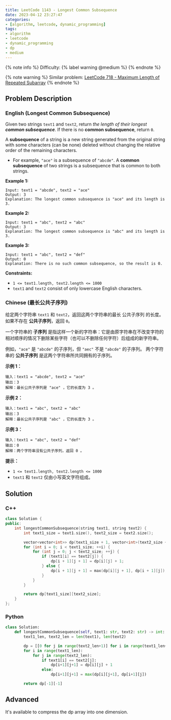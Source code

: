 ```yaml
---
title: LeetCode 1143 - Longest Common Subsequence
date: 2023-04-12 23:27:47
categories:
- [algorithm, leetcode, dynamic_programming]
tags:
- algorithm
- leetcode
- dynamic_programming
- dp
- medium
---
```


{% note info %}
Difficulty: {% label warning @medium %}
{% endnote %}

{% note warning %}
Similar problem: [LeetCode 718 - Maximum Length of Repeated Subarray](/Algorithm/LeetCode/LeetCode-718-Maximum-Length-of-Repeated-Subarray)
{% endnote %}

## Problem Description

### English (Longest Common Subsequence)

Given two strings `text1` and `text2`, return *the length of their longest **common subsequence***. If there is no **common subsequence**, return `0`.

A **subsequence** of a string is a new string generated from the original string with some characters (can be none) deleted without changing the relative order of the remaining characters.

- For example, `"ace"` is a subsequence of `"abcde"`.
A **common subsequence** of two strings is a subsequence that is common to both strings.

**Example 1:**

```log
Input: text1 = "abcde", text2 = "ace"
Output: 3
Explanation: The longest common subsequence is "ace" and its length is 3.
```

**Example 2:**

```log
Input: text1 = "abc", text2 = "abc"
Output: 3
Explanation: The longest common subsequence is "abc" and its length is 3.
```

**Example 3:**

```log
Input: text1 = "abc", text2 = "def"
Output: 0
Explanation: There is no such common subsequence, so the result is 0.
```

**Constraints:**

- `1 <= text1.length, text2.length <= 1000`
- `text1` and `text2` consist of only lowercase English characters.

### Chinese (最长公共子序列)

给定两个字符串 `text1` 和 `text2`，返回这两个字符串的最长 公共子序列 的长度。如果不存在 **公共子序列**，返回 `0`。

一个字符串的 **子序列** 是指这样一个新的字符串：它是由原字符串在不改变字符的相对顺序的情况下删除某些字符（也可以不删除任何字符）后组成的新字符串。

例如，`"ace"` 是 `"abcde"` 的子序列，但 `"aec"` 不是 `"abcde"` 的子序列。
两个字符串的 **公共子序列** 是这两个字符串所共同拥有的子序列。

**示例 1：**

```log
输入：text1 = "abcde", text2 = "ace"
输出：3
解释：最长公共子序列是 "ace" ，它的长度为 3 。
```

**示例 2：**

```log
输入：text1 = "abc", text2 = "abc"
输出：3
解释：最长公共子序列是 "abc" ，它的长度为 3 。
```

**示例 3：**

```log
输入：text1 = "abc", text2 = "def"
输出：0
解释：两个字符串没有公共子序列，返回 0 。
```

**提示：**

- `1 <= text1.length, text2.length <= 1000`
- `text1` 和 `text2` 仅由小写英文字符组成。

## Solution

### C++

```C++
class Solution {
public:
    int longestCommonSubsequence(string text1, string text2) {
        int text1_size = text1.size(), text2_size = text2.size();

        vector<vector<int>> dp(text1_size + 1, vector<int>(text2_size + 1));
        for (int i = 0; i < text1_size; ++i) {
            for (int j = 0; j < text2_size; ++j) {
                if (text1[i] == text2[j]) {
                    dp[i + 1][j + 1] = dp[i][j] + 1;
                } else {
                    dp[i + 1][j + 1] = max(dp[i][j + 1], dp[i + 1][j]);
                }
            }
        }

        return dp[text1_size][text2_size];
    }
};
```

### Python

```Python
class Solution:
    def longestCommonSubsequence(self, text1: str, text2: str) -> int:
        text1_len, text2_len = len(text1), len(text2)

        dp = [[0 for j in range(text2_len+1)] for i in range(text1_len+1)]
        for i in range(text1_len):
            for j in range(text2_len):
                if text1[i] == text2[j]:
                    dp[i+1][j+1] = dp[i][j] + 1
                else:
                    dp[i+1][j+1] = max(dp[i][j+1], dp[i+1][j])

        return dp[-1][-1]
```

## Advanced

It's available to compress the dp array into one dimension.
